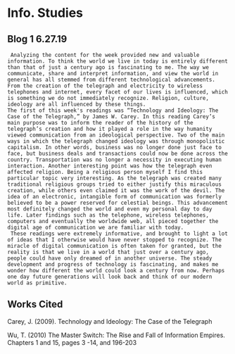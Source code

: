 # Info. Studies 
## Blog 1 6.27.19

     Analyzing the content for the week provided new and valuable information. To think the world we live in today is entirely different than that of just a century ago is fascinating to me. The way we communicate, share and interpret information, and view the world in general has all stemmed from different technological advancements. From the creation of the telegraph and electricity to wireless telephones and internet, every facet of our lives is influenced, which is something we do not immediately recognize. Religion, culture, ideology are all influenced by these things.
    The first of this week's readings was “Technology and Ideology: The Case of the Telegraph,” by James W. Carey. In this reading Carey’s main purpose was to inform the reader of the history of the telegraph’s creation and how it played a role in the way humanity viewed communication from an ideological perspective. Two of the main ways in which the telegraph changed ideology was through monopolistic capitalism. In other words, business was no longer done just face to face, but business deals and transactions could now be done across the country. Transportation was no longer a necessity in executing human interaction. Another interesting point was how the telegraph even affected religion. Being a religious person myself I find this particular topic very interesting. As the telegraph was created many traditional religious groups tried to either justify this miraculous creation, while others even claimed it was the work of the devil. The idea of an electronic, intangible form of communication was formerly believed to be a power reserved for celestial beings. This advancement most definitely changed the world and even my personal day to day life. Later findings such as the telephone, wireless telephones, computers and eventually the worldwide web, all pieced together the digital age of communication we are familiar with today.
     These readings were extremely informative, and brought to light a lot of ideas that I otherwise would have never stopped to recognize. The miracle of digital communication is often taken for granted, but the reality is that we live in a world that just over a century ago, people could have only dreamed of in another universe. The steady development and progress of technology is fascinating, and makes me wonder how different the world could look a century from now. Perhaps one day future generations will look back and think of our modern world as primitive.

## Works Cited
Carey, J. (2009). Technology and Ideology: The Case of the Telegraph

Wu, T. (2010) The Master Switch: The Rise and Fall of Information Empires. Chapters 1 and 15, pages 3 -14, and 196-203

